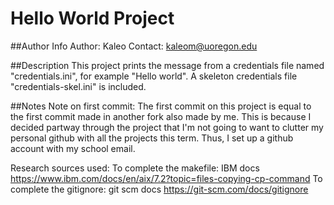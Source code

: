 # Hello World Project

##Author Info
Author: Kaleo
Contact: kaleom@uoregon.edu

##Description
This project prints the message from a credentials file named "credentials.ini", for example "Hello world". 
A skeleton credentials file "credentials-skel.ini" is included. 

##Notes
Note on first commit:
The first commit on this project is equal to the first commit made in another fork also made by me.
This is because I decided partway through the project that I'm not going to want to clutter my personal github with all the projects this term.
Thus, I set up a github account with my school email. 

Research sources used:
To complete the makefile: IBM docs
https://www.ibm.com/docs/en/aix/7.2?topic=files-copying-cp-command
To complete the gitignore: git scm docs
https://git-scm.com/docs/gitignore